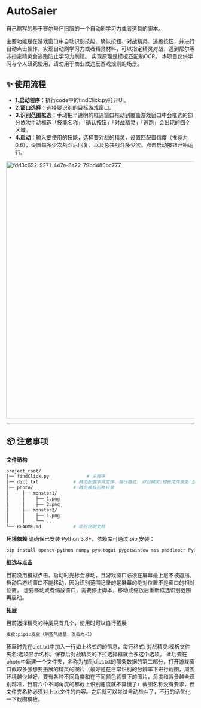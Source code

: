 # AutoSaier
自己瞎写的基于赛尔号怀旧服的一个自动刷学习力或者道具的脚本。
  
主要功能是在游戏窗口中自动识别技能、确认按钮、对战精灵、逃跑按钮，并进行自动点击操作，实现自动刷学习力或者精灵材料，可以指定精灵对战，遇到尼尔等非指定精灵会逃跑防止学习力刷错。
实现原理是模板匹配和OCR。
本项目仅供学习与个人研究使用，请勿用于商业或违反游戏规则的场景。

## ✨ 使用流程

- **1.启动程序**：执行code中的findClick.py打开UI。  
- **2.窗口选择**：选择要识别的目标游戏窗口。  
- **3.识别范围框选**：手动把半透明的框选窗口拖动到覆盖游戏窗口中会框选的部分依次手动框选「技能名称」「确认按钮」「对战精灵」「逃跑」会出现的四个区域。  
- **4.启动**：输入要使用的技能，选择要对战的精灵，设置匹配置信度（推荐为0.6），设置每多少次战斗后回复，以及总共战斗多少次。点击启动按钮开始运行。  
<img width="1340" height="687" alt="fdd3c692-9271-447a-8a22-79bd480bc777" src="https://github.com/user-attachments/assets/5a10e1d4-7348-4b4c-86de-68b5b826df9e" />

---

## 📦 注意事项

**文件结构**
```bash
project_root/
│── findClick.py              # 主程序
│── dict.txt             # 精灵配置字典文件，每行格式: 对战精灵:模板文件夹名:显示名称
│── photo/               # 精灵模板图片目录
│     ├── monster1/
│     │    ├── 1.png
│     │    ├── 2.png
│     ├── monster2/
│     │    ├── 1.png
│     │    └── ...
└── README.md            # 项目说明文档

```
**环境依赖**
请确保已安装 Python 3.8+。依赖库可通过 pip 安装：
```bash
pip install opencv-python numpy pyautogui pygetwindow mss paddleocr PyQt5
```
**框选与点击**

目前没用模拟点击，启动时光标会移动，且游戏窗口必须在屏幕最上层不被遮挡。
启动后游戏窗口不能移动，因为识别范围记录的是屏幕的绝对位置不是窗口的相对位置。
想要移动或者缩放窗口，需要停止脚本，移动或缩放后重新框选识别范围再启动。

**拓展**

目前选择精灵的种类只有几个，使用时可以自行拓展
```bash
皮皮:pipi:皮皮（刷空气结晶，攻击力+1）
```
拓展时先在dict.txt中加入一行如上格式的的信息，每行格式: 对战精灵:模板文件夹名:选项显示名称，保存后对战精灵的下拉选择框就会多这个选项。
此后要在photo中新建一个文件夹，名称为加到dict.txt的那条数据的第二部分，打开游戏窗口截取多张想要拓展的精灵的图片（最好是在日常识别的分辨率下进行截图，周围环境越少越好，要有各种不同角度和在不同颜色背景下的图片，角度和背景越全识别越准，目前六个不同角度的都截上识别速度就不算慢了）截图名称没有要求，但文件夹名称必须对上txt文件的内容。之后就可以尝试自动战斗了，不行的话优化一下截图模板。
